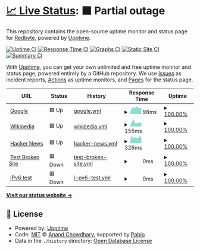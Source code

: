 # [📈 Live Status](https://demo.upptime.js.org): <!--live status--> **🟧 Partial outage**

This repository contains the open-source uptime monitor and status page for [Redbyte](https://demo.upptime.js.org), powered by [Upptime](https://github.com/upptime/upptime).

[![Uptime CI](https://github.com/clang0000/upptime/workflows/Uptime%20CI/badge.svg)](https://github.com/clang0000/upptime/actions?query=workflow%3A%22Uptime+CI%22)
[![Response Time CI](https://github.com/clang0000/upptime/workflows/Response%20Time%20CI/badge.svg)](https://github.com/clang0000/upptime/actions?query=workflow%3A%22Response+Time+CI%22)
[![Graphs CI](https://github.com/clang0000/upptime/workflows/Graphs%20CI/badge.svg)](https://github.com/clang0000/upptime/actions?query=workflow%3A%22Graphs+CI%22)
[![Static Site CI](https://github.com/clang0000/upptime/workflows/Static%20Site%20CI/badge.svg)](https://github.com/clang0000/upptime/actions?query=workflow%3A%22Static+Site+CI%22)
[![Summary CI](https://github.com/clang0000/upptime/workflows/Summary%20CI/badge.svg)](https://github.com/clang0000/upptime/actions?query=workflow%3A%22Summary+CI%22)

With [Upptime](https://upptime.js.org), you can get your own unlimited and free uptime monitor and status page, powered entirely by a GitHub repository. We use [Issues](https://github.com/clang0000/upptime/issues) as incident reports, [Actions](https://github.com/clang0000/upptime/actions) as uptime monitors, and [Pages](https://demo.upptime.js.org) for the status page.

<!--start: status pages-->
<!-- This summary is generated by Upptime (https://github.com/upptime/upptime) -->
<!-- Do not edit this manually, your changes will be overwritten -->
<!-- prettier-ignore -->
| URL | Status | History | Response Time | Uptime |
| --- | ------ | ------- | ------------- | ------ |
| <img alt="" src="https://icons.duckduckgo.com/ip3/www.google.com.ico" height="13"> [Google](https://www.google.com) | 🟩 Up | [google.yml](https://github.com/clang0000/upptime/commits/HEAD/history/google.yml) | <details><summary><img alt="Response time graph" src="./graphs/google/response-time-week.png" height="20"> 98ms</summary><br><a href="https://clang0000.github.io/upptime/history/google"><img alt="Response time 98" src="https://img.shields.io/endpoint?url=https%3A%2F%2Fraw.githubusercontent.com%2Fclang0000%2Fupptime%2FHEAD%2Fapi%2Fgoogle%2Fresponse-time.json"></a><br><a href="https://clang0000.github.io/upptime/history/google"><img alt="24-hour response time 98" src="https://img.shields.io/endpoint?url=https%3A%2F%2Fraw.githubusercontent.com%2Fclang0000%2Fupptime%2FHEAD%2Fapi%2Fgoogle%2Fresponse-time-day.json"></a><br><a href="https://clang0000.github.io/upptime/history/google"><img alt="7-day response time 98" src="https://img.shields.io/endpoint?url=https%3A%2F%2Fraw.githubusercontent.com%2Fclang0000%2Fupptime%2FHEAD%2Fapi%2Fgoogle%2Fresponse-time-week.json"></a><br><a href="https://clang0000.github.io/upptime/history/google"><img alt="30-day response time 98" src="https://img.shields.io/endpoint?url=https%3A%2F%2Fraw.githubusercontent.com%2Fclang0000%2Fupptime%2FHEAD%2Fapi%2Fgoogle%2Fresponse-time-month.json"></a><br><a href="https://clang0000.github.io/upptime/history/google"><img alt="1-year response time 98" src="https://img.shields.io/endpoint?url=https%3A%2F%2Fraw.githubusercontent.com%2Fclang0000%2Fupptime%2FHEAD%2Fapi%2Fgoogle%2Fresponse-time-year.json"></a></details> | <details><summary><a href="https://clang0000.github.io/upptime/history/google">100.00%</a></summary><a href="https://clang0000.github.io/upptime/history/google"><img alt="All-time uptime 100.00%" src="https://img.shields.io/endpoint?url=https%3A%2F%2Fraw.githubusercontent.com%2Fclang0000%2Fupptime%2FHEAD%2Fapi%2Fgoogle%2Fuptime.json"></a><br><a href="https://clang0000.github.io/upptime/history/google"><img alt="24-hour uptime 100.00%" src="https://img.shields.io/endpoint?url=https%3A%2F%2Fraw.githubusercontent.com%2Fclang0000%2Fupptime%2FHEAD%2Fapi%2Fgoogle%2Fuptime-day.json"></a><br><a href="https://clang0000.github.io/upptime/history/google"><img alt="7-day uptime 100.00%" src="https://img.shields.io/endpoint?url=https%3A%2F%2Fraw.githubusercontent.com%2Fclang0000%2Fupptime%2FHEAD%2Fapi%2Fgoogle%2Fuptime-week.json"></a><br><a href="https://clang0000.github.io/upptime/history/google"><img alt="30-day uptime 100.00%" src="https://img.shields.io/endpoint?url=https%3A%2F%2Fraw.githubusercontent.com%2Fclang0000%2Fupptime%2FHEAD%2Fapi%2Fgoogle%2Fuptime-month.json"></a><br><a href="https://clang0000.github.io/upptime/history/google"><img alt="1-year uptime 100.00%" src="https://img.shields.io/endpoint?url=https%3A%2F%2Fraw.githubusercontent.com%2Fclang0000%2Fupptime%2FHEAD%2Fapi%2Fgoogle%2Fuptime-year.json"></a></details>
| <img alt="" src="https://icons.duckduckgo.com/ip3/en.wikipedia.org.ico" height="13"> [Wikipedia](https://en.wikipedia.org) | 🟩 Up | [wikipedia.yml](https://github.com/clang0000/upptime/commits/HEAD/history/wikipedia.yml) | <details><summary><img alt="Response time graph" src="./graphs/wikipedia/response-time-week.png" height="20"> 155ms</summary><br><a href="https://clang0000.github.io/upptime/history/wikipedia"><img alt="Response time 155" src="https://img.shields.io/endpoint?url=https%3A%2F%2Fraw.githubusercontent.com%2Fclang0000%2Fupptime%2FHEAD%2Fapi%2Fwikipedia%2Fresponse-time.json"></a><br><a href="https://clang0000.github.io/upptime/history/wikipedia"><img alt="24-hour response time 155" src="https://img.shields.io/endpoint?url=https%3A%2F%2Fraw.githubusercontent.com%2Fclang0000%2Fupptime%2FHEAD%2Fapi%2Fwikipedia%2Fresponse-time-day.json"></a><br><a href="https://clang0000.github.io/upptime/history/wikipedia"><img alt="7-day response time 155" src="https://img.shields.io/endpoint?url=https%3A%2F%2Fraw.githubusercontent.com%2Fclang0000%2Fupptime%2FHEAD%2Fapi%2Fwikipedia%2Fresponse-time-week.json"></a><br><a href="https://clang0000.github.io/upptime/history/wikipedia"><img alt="30-day response time 155" src="https://img.shields.io/endpoint?url=https%3A%2F%2Fraw.githubusercontent.com%2Fclang0000%2Fupptime%2FHEAD%2Fapi%2Fwikipedia%2Fresponse-time-month.json"></a><br><a href="https://clang0000.github.io/upptime/history/wikipedia"><img alt="1-year response time 155" src="https://img.shields.io/endpoint?url=https%3A%2F%2Fraw.githubusercontent.com%2Fclang0000%2Fupptime%2FHEAD%2Fapi%2Fwikipedia%2Fresponse-time-year.json"></a></details> | <details><summary><a href="https://clang0000.github.io/upptime/history/wikipedia">100.00%</a></summary><a href="https://clang0000.github.io/upptime/history/wikipedia"><img alt="All-time uptime 100.00%" src="https://img.shields.io/endpoint?url=https%3A%2F%2Fraw.githubusercontent.com%2Fclang0000%2Fupptime%2FHEAD%2Fapi%2Fwikipedia%2Fuptime.json"></a><br><a href="https://clang0000.github.io/upptime/history/wikipedia"><img alt="24-hour uptime 100.00%" src="https://img.shields.io/endpoint?url=https%3A%2F%2Fraw.githubusercontent.com%2Fclang0000%2Fupptime%2FHEAD%2Fapi%2Fwikipedia%2Fuptime-day.json"></a><br><a href="https://clang0000.github.io/upptime/history/wikipedia"><img alt="7-day uptime 100.00%" src="https://img.shields.io/endpoint?url=https%3A%2F%2Fraw.githubusercontent.com%2Fclang0000%2Fupptime%2FHEAD%2Fapi%2Fwikipedia%2Fuptime-week.json"></a><br><a href="https://clang0000.github.io/upptime/history/wikipedia"><img alt="30-day uptime 100.00%" src="https://img.shields.io/endpoint?url=https%3A%2F%2Fraw.githubusercontent.com%2Fclang0000%2Fupptime%2FHEAD%2Fapi%2Fwikipedia%2Fuptime-month.json"></a><br><a href="https://clang0000.github.io/upptime/history/wikipedia"><img alt="1-year uptime 100.00%" src="https://img.shields.io/endpoint?url=https%3A%2F%2Fraw.githubusercontent.com%2Fclang0000%2Fupptime%2FHEAD%2Fapi%2Fwikipedia%2Fuptime-year.json"></a></details>
| <img alt="" src="https://icons.duckduckgo.com/ip3/news.ycombinator.com.ico" height="13"> [Hacker News](https://news.ycombinator.com) | 🟩 Up | [hacker-news.yml](https://github.com/clang0000/upptime/commits/HEAD/history/hacker-news.yml) | <details><summary><img alt="Response time graph" src="./graphs/hacker-news/response-time-week.png" height="20"> 326ms</summary><br><a href="https://clang0000.github.io/upptime/history/hacker-news"><img alt="Response time 326" src="https://img.shields.io/endpoint?url=https%3A%2F%2Fraw.githubusercontent.com%2Fclang0000%2Fupptime%2FHEAD%2Fapi%2Fhacker-news%2Fresponse-time.json"></a><br><a href="https://clang0000.github.io/upptime/history/hacker-news"><img alt="24-hour response time 326" src="https://img.shields.io/endpoint?url=https%3A%2F%2Fraw.githubusercontent.com%2Fclang0000%2Fupptime%2FHEAD%2Fapi%2Fhacker-news%2Fresponse-time-day.json"></a><br><a href="https://clang0000.github.io/upptime/history/hacker-news"><img alt="7-day response time 326" src="https://img.shields.io/endpoint?url=https%3A%2F%2Fraw.githubusercontent.com%2Fclang0000%2Fupptime%2FHEAD%2Fapi%2Fhacker-news%2Fresponse-time-week.json"></a><br><a href="https://clang0000.github.io/upptime/history/hacker-news"><img alt="30-day response time 326" src="https://img.shields.io/endpoint?url=https%3A%2F%2Fraw.githubusercontent.com%2Fclang0000%2Fupptime%2FHEAD%2Fapi%2Fhacker-news%2Fresponse-time-month.json"></a><br><a href="https://clang0000.github.io/upptime/history/hacker-news"><img alt="1-year response time 326" src="https://img.shields.io/endpoint?url=https%3A%2F%2Fraw.githubusercontent.com%2Fclang0000%2Fupptime%2FHEAD%2Fapi%2Fhacker-news%2Fresponse-time-year.json"></a></details> | <details><summary><a href="https://clang0000.github.io/upptime/history/hacker-news">100.00%</a></summary><a href="https://clang0000.github.io/upptime/history/hacker-news"><img alt="All-time uptime 100.00%" src="https://img.shields.io/endpoint?url=https%3A%2F%2Fraw.githubusercontent.com%2Fclang0000%2Fupptime%2FHEAD%2Fapi%2Fhacker-news%2Fuptime.json"></a><br><a href="https://clang0000.github.io/upptime/history/hacker-news"><img alt="24-hour uptime 100.00%" src="https://img.shields.io/endpoint?url=https%3A%2F%2Fraw.githubusercontent.com%2Fclang0000%2Fupptime%2FHEAD%2Fapi%2Fhacker-news%2Fuptime-day.json"></a><br><a href="https://clang0000.github.io/upptime/history/hacker-news"><img alt="7-day uptime 100.00%" src="https://img.shields.io/endpoint?url=https%3A%2F%2Fraw.githubusercontent.com%2Fclang0000%2Fupptime%2FHEAD%2Fapi%2Fhacker-news%2Fuptime-week.json"></a><br><a href="https://clang0000.github.io/upptime/history/hacker-news"><img alt="30-day uptime 100.00%" src="https://img.shields.io/endpoint?url=https%3A%2F%2Fraw.githubusercontent.com%2Fclang0000%2Fupptime%2FHEAD%2Fapi%2Fhacker-news%2Fuptime-month.json"></a><br><a href="https://clang0000.github.io/upptime/history/hacker-news"><img alt="1-year uptime 100.00%" src="https://img.shields.io/endpoint?url=https%3A%2F%2Fraw.githubusercontent.com%2Fclang0000%2Fupptime%2FHEAD%2Fapi%2Fhacker-news%2Fuptime-year.json"></a></details>
| <img alt="" src="https://icons.duckduckgo.com/ip3/thissitedoesnotexist.koj.co.ico" height="13"> [Test Broken Site](https://thissitedoesnotexist.koj.co) | 🟥 Down | [test-broken-site.yml](https://github.com/clang0000/upptime/commits/HEAD/history/test-broken-site.yml) | <details><summary><img alt="Response time graph" src="./graphs/test-broken-site/response-time-week.png" height="20"> 0ms</summary><br><a href="https://clang0000.github.io/upptime/history/test-broken-site"><img alt="Response time 0" src="https://img.shields.io/endpoint?url=https%3A%2F%2Fraw.githubusercontent.com%2Fclang0000%2Fupptime%2FHEAD%2Fapi%2Ftest-broken-site%2Fresponse-time.json"></a><br><a href="https://clang0000.github.io/upptime/history/test-broken-site"><img alt="24-hour response time 0" src="https://img.shields.io/endpoint?url=https%3A%2F%2Fraw.githubusercontent.com%2Fclang0000%2Fupptime%2FHEAD%2Fapi%2Ftest-broken-site%2Fresponse-time-day.json"></a><br><a href="https://clang0000.github.io/upptime/history/test-broken-site"><img alt="7-day response time 0" src="https://img.shields.io/endpoint?url=https%3A%2F%2Fraw.githubusercontent.com%2Fclang0000%2Fupptime%2FHEAD%2Fapi%2Ftest-broken-site%2Fresponse-time-week.json"></a><br><a href="https://clang0000.github.io/upptime/history/test-broken-site"><img alt="30-day response time 0" src="https://img.shields.io/endpoint?url=https%3A%2F%2Fraw.githubusercontent.com%2Fclang0000%2Fupptime%2FHEAD%2Fapi%2Ftest-broken-site%2Fresponse-time-month.json"></a><br><a href="https://clang0000.github.io/upptime/history/test-broken-site"><img alt="1-year response time 0" src="https://img.shields.io/endpoint?url=https%3A%2F%2Fraw.githubusercontent.com%2Fclang0000%2Fupptime%2FHEAD%2Fapi%2Ftest-broken-site%2Fresponse-time-year.json"></a></details> | <details><summary><a href="https://clang0000.github.io/upptime/history/test-broken-site">100.00%</a></summary><a href="https://clang0000.github.io/upptime/history/test-broken-site"><img alt="All-time uptime 100.00%" src="https://img.shields.io/endpoint?url=https%3A%2F%2Fraw.githubusercontent.com%2Fclang0000%2Fupptime%2FHEAD%2Fapi%2Ftest-broken-site%2Fuptime.json"></a><br><a href="https://clang0000.github.io/upptime/history/test-broken-site"><img alt="24-hour uptime 100.00%" src="https://img.shields.io/endpoint?url=https%3A%2F%2Fraw.githubusercontent.com%2Fclang0000%2Fupptime%2FHEAD%2Fapi%2Ftest-broken-site%2Fuptime-day.json"></a><br><a href="https://clang0000.github.io/upptime/history/test-broken-site"><img alt="7-day uptime 100.00%" src="https://img.shields.io/endpoint?url=https%3A%2F%2Fraw.githubusercontent.com%2Fclang0000%2Fupptime%2FHEAD%2Fapi%2Ftest-broken-site%2Fuptime-week.json"></a><br><a href="https://clang0000.github.io/upptime/history/test-broken-site"><img alt="30-day uptime 100.00%" src="https://img.shields.io/endpoint?url=https%3A%2F%2Fraw.githubusercontent.com%2Fclang0000%2Fupptime%2FHEAD%2Fapi%2Ftest-broken-site%2Fuptime-month.json"></a><br><a href="https://clang0000.github.io/upptime/history/test-broken-site"><img alt="1-year uptime 100.00%" src="https://img.shields.io/endpoint?url=https%3A%2F%2Fraw.githubusercontent.com%2Fclang0000%2Fupptime%2FHEAD%2Fapi%2Ftest-broken-site%2Fuptime-year.json"></a></details>
| <img alt="" src="https://icons.duckduckgo.com/ip3/null.ico" height="13"> [IPv6 test](forwardemail.net) | 🟥 Down | [i-pv6-test.yml](https://github.com/clang0000/upptime/commits/HEAD/history/i-pv6-test.yml) | <details><summary><img alt="Response time graph" src="./graphs/i-pv6-test/response-time-week.png" height="20"> 0ms</summary><br><a href="https://clang0000.github.io/upptime/history/i-pv6-test"><img alt="Response time 0" src="https://img.shields.io/endpoint?url=https%3A%2F%2Fraw.githubusercontent.com%2Fclang0000%2Fupptime%2FHEAD%2Fapi%2Fi-pv6-test%2Fresponse-time.json"></a><br><a href="https://clang0000.github.io/upptime/history/i-pv6-test"><img alt="24-hour response time 0" src="https://img.shields.io/endpoint?url=https%3A%2F%2Fraw.githubusercontent.com%2Fclang0000%2Fupptime%2FHEAD%2Fapi%2Fi-pv6-test%2Fresponse-time-day.json"></a><br><a href="https://clang0000.github.io/upptime/history/i-pv6-test"><img alt="7-day response time 0" src="https://img.shields.io/endpoint?url=https%3A%2F%2Fraw.githubusercontent.com%2Fclang0000%2Fupptime%2FHEAD%2Fapi%2Fi-pv6-test%2Fresponse-time-week.json"></a><br><a href="https://clang0000.github.io/upptime/history/i-pv6-test"><img alt="30-day response time 0" src="https://img.shields.io/endpoint?url=https%3A%2F%2Fraw.githubusercontent.com%2Fclang0000%2Fupptime%2FHEAD%2Fapi%2Fi-pv6-test%2Fresponse-time-month.json"></a><br><a href="https://clang0000.github.io/upptime/history/i-pv6-test"><img alt="1-year response time 0" src="https://img.shields.io/endpoint?url=https%3A%2F%2Fraw.githubusercontent.com%2Fclang0000%2Fupptime%2FHEAD%2Fapi%2Fi-pv6-test%2Fresponse-time-year.json"></a></details> | <details><summary><a href="https://clang0000.github.io/upptime/history/i-pv6-test">100.00%</a></summary><a href="https://clang0000.github.io/upptime/history/i-pv6-test"><img alt="All-time uptime 100.00%" src="https://img.shields.io/endpoint?url=https%3A%2F%2Fraw.githubusercontent.com%2Fclang0000%2Fupptime%2FHEAD%2Fapi%2Fi-pv6-test%2Fuptime.json"></a><br><a href="https://clang0000.github.io/upptime/history/i-pv6-test"><img alt="24-hour uptime 100.00%" src="https://img.shields.io/endpoint?url=https%3A%2F%2Fraw.githubusercontent.com%2Fclang0000%2Fupptime%2FHEAD%2Fapi%2Fi-pv6-test%2Fuptime-day.json"></a><br><a href="https://clang0000.github.io/upptime/history/i-pv6-test"><img alt="7-day uptime 100.00%" src="https://img.shields.io/endpoint?url=https%3A%2F%2Fraw.githubusercontent.com%2Fclang0000%2Fupptime%2FHEAD%2Fapi%2Fi-pv6-test%2Fuptime-week.json"></a><br><a href="https://clang0000.github.io/upptime/history/i-pv6-test"><img alt="30-day uptime 100.00%" src="https://img.shields.io/endpoint?url=https%3A%2F%2Fraw.githubusercontent.com%2Fclang0000%2Fupptime%2FHEAD%2Fapi%2Fi-pv6-test%2Fuptime-month.json"></a><br><a href="https://clang0000.github.io/upptime/history/i-pv6-test"><img alt="1-year uptime 100.00%" src="https://img.shields.io/endpoint?url=https%3A%2F%2Fraw.githubusercontent.com%2Fclang0000%2Fupptime%2FHEAD%2Fapi%2Fi-pv6-test%2Fuptime-year.json"></a></details>

<!--end: status pages-->

[**Visit our status website →**](https://demo.upptime.js.org)

## 📄 License

- Powered by: [Upptime](https://github.com/upptime/upptime)
- Code: [MIT](./LICENSE) © [Anand Chowdhary](https://anandchowdhary.com), supported by [Pabio](https://pabio.com)
- Data in the `./history` directory: [Open Database License](https://opendatacommons.org/licenses/odbl/1-0/)
